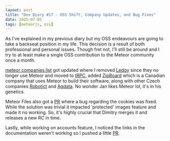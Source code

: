 ```yaml
---
layout: post
title: "Dev Diary #17 - OSS Shift, Company Updates, and Bug Fixes"
date: 2025-07-05
tags: [meteorjs, oss]
---
```


As I've explained in my previous diary but my OSS endeavours are going to take a backseat position in my life. This decision is a result of both professional and personal issues. Though fret not, I'll still be around and I try to at least make a single OSS contribution to the Meteor community once a month. 

[meteor companies list](https://github.com/harryadel/awesome-meteor-jobs/blob/master/README.md) got updated where I removed [Ledgy](https://ledgy.com/) since they no longer use Meteor and moved to [tRPC](https://trpc.io/), added [ZipBoard](https://zipboard.co/) which is a Canadian company that uses Meteor to build their software, along with other Czech companies [Robotict](https://robotict.com/company/career) and [Agdata](https://agdata.ag/en/kariera/#developer). No wonder Jan likes Meteor lol, it's in his genetics.



Meteor Files also got a [PR](https://github.com/veliovgroup/Meteor-Files/pull/903) where a bug regarding the cookies was fixed. While the solution was trivial it impacted 'protected' images feature and made it no working. So, it's highly crucial that Dimitry merges it and releases a new RC in time.


Lastly, while working on accounts feature, I noticed the links in the documentation weren't working so I pushed a little [PR](https://github.com/meteor/meteor/pull/13822#pullrequestreview-2978092471). 
